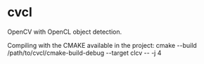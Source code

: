 # cvcl
OpenCV with OpenCL object detection.

Compiling with the CMAKE available in the project:
cmake --build /path/to/cvcl/cmake-build-debug --target clcv -- -j 4

